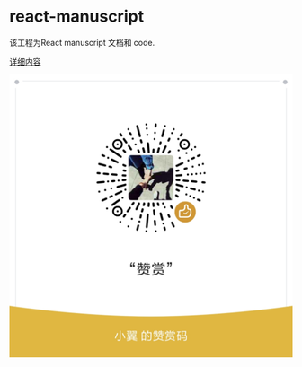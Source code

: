 # react-manuscript

该工程为React manuscript 文档和 code.


[详细内容](https://kairi1227.github.io)

![](./books/images/wechat.png)